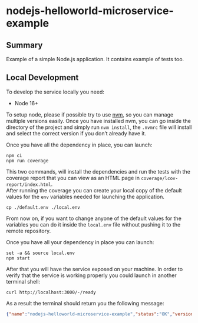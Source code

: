 # nodejs-helloworld-microservice-example

## Summary

Example of a simple Node.js application. 
It contains example of tests too.

## Local Development

To develop the service locally you need:

- Node 16+

To setup node, please if possible try to use [nvm][nvm], so you can manage
multiple versions easily. Once you have installed nvm, you can go inside
the directory of the project and simply run `nvm install`, the `.nvmrc` file
will install and select the correct version if you don’t already have it.

Once you have all the dependency in place, you can launch:

```shell
npm ci
npm run coverage
```

This two commands, will install the dependencies and run the tests with
the coverage report that you can view as an HTML page in
`coverage/lcov-report/index.html`.  
After running the coverage you can create your local copy of the default values
for the `env` variables needed for launching the application.

```shell
cp ./default.env ./local.env
```

From now on, if you want to change anyone of the default values for
the variables you can do it inside the `local.env` file without
pushing it to the remote repository.

Once you have all your dependency in place you can launch:

```shell
set -a && source local.env
npm start
```

After that you will have the service exposed on your machine. In order to verify that the service is working properly you could launch in another terminal shell:

```shell
curl http://localhost:3000/-/ready
```

As a result the terminal should return you the following message:

```json
{"name":"nodejs-helloworld-microservice-example","status":"OK","version":"0.1.0"}
```

[nvm]: https://github.com/creationix/nvm
[merge-request]: https://github.com/mia-platform-playground/nodejs-helloworld-microservice-example-dani-preprod/merge_requests
